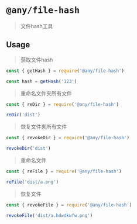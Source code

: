 # `@any/file-hash`

> 文件hash工具

## Usage

> 获取文件hash

```ts
const { getHash } = require('@any/file-hash')

const hash = getHash('123')
```

> 重命名文件夹所有文件

```ts
const { reDir } = require('@any/file-hash')

reDir('dist')
```

>恢复文件夹所有文件

```ts
const { revokeDir } = require('@any/file-hash')

revokeDir('dist')
```

> 重命名文件

```ts
const { reFile } = require('@any/file-hash')

reFile('dist/a.png')
```

> 恢复文件

```ts
const { revokeFile } = require('@any/file-hash')

revokeFile('dist/a.hdwdkwfw.png')
```

